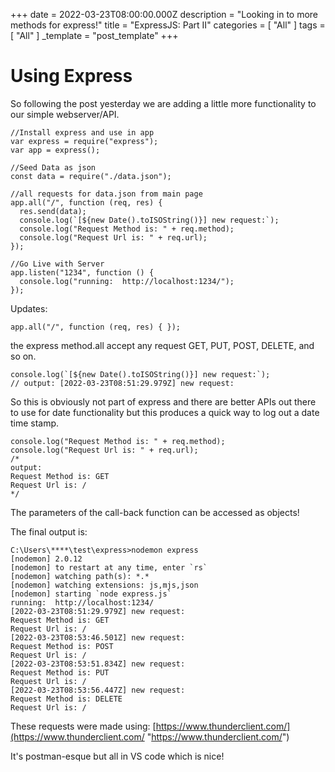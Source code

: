 +++
date = 2022-03-23T08:00:00.000Z
description = "Looking in to more methods for express!"
title = "ExpressJS: Part II"
categories = [ "All" ]
tags = [ "All" ]
_template = "post_template"
+++

# Using Express

So following the post yesterday we are adding a little more functionality to our simple webserver/API. 

    //Install express and use in app
    var express = require("express");
    var app = express();
    
    //Seed Data as json
    const data = require("./data.json");
    
    //all requests for data.json from main page
    app.all("/", function (req, res) {
      res.send(data);
      console.log(`[${new Date().toISOString()}] new request:`);
      console.log("Request Method is: " + req.method);
      console.log("Request Url is: " + req.url);
    });
    
    //Go Live with Server
    app.listen("1234", function () {
      console.log("running:  http://localhost:1234/");
    });

Updates:

    app.all("/", function (req, res) { });

the express method.all accept any request GET, PUT, POST, DELETE, and so on. 

    console.log(`[${new Date().toISOString()}] new request:`);
    // output: [2022-03-23T08:51:29.979Z] new request:

So this is obviously not part of express and there are better APIs out there to use for date functionality but this produces a quick way to log out a date time stamp. 

    console.log("Request Method is: " + req.method);
    console.log("Request Url is: " + req.url);
    /*
    output:
    Request Method is: GET
    Request Url is: /
    */

The parameters of the call-back function can be accessed as objects!

The final output is:

    C:\Users\****\test\express>nodemon express
    [nodemon] 2.0.12
    [nodemon] to restart at any time, enter `rs`
    [nodemon] watching path(s): *.*
    [nodemon] watching extensions: js,mjs,json
    [nodemon] starting `node express.js`
    running:  http://localhost:1234/
    [2022-03-23T08:51:29.979Z] new request:
    Request Method is: GET
    Request Url is: /
    [2022-03-23T08:53:46.501Z] new request:
    Request Method is: POST
    Request Url is: /
    [2022-03-23T08:53:51.834Z] new request:
    Request Method is: PUT
    Request Url is: /
    [2022-03-23T08:53:56.447Z] new request:
    Request Method is: DELETE
    Request Url is: /

These requests were made using: [https://www.thunderclient.com/](https://www.thunderclient.com/ "https://www.thunderclient.com/")

It's postman-esque but all in VS code which is nice!
